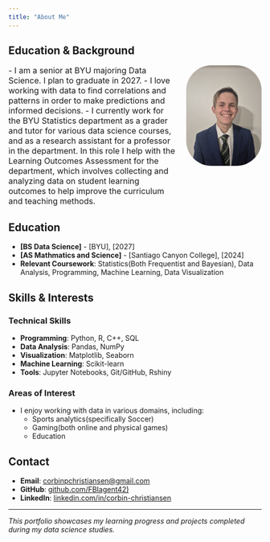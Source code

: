 ```yaml
---
title: "About Me"
---
```


## Education & Background
<div style="display: flex; justify-content: space-between; align-items: flex-start;">
  <h1 style="margin: 0; font-size: 16px; font-weight: normal;">
- I am a senior at BYU majoring Data Science. I plan to graduate in 2027.
- I love working with data to find correlations and patterns in order to make predictions and informed decisions.
- I currently work for the BYU Statistics department as a grader and tutor for various data science courses, and as a research assistant for a professor in the department. In this role I help with the Learning Outcomes Assessment for the department, which involves collecting and analyzing data on student learning outcomes to help improve the curriculum and teaching methods.
  </h1>
  <img src="head_shot.jpg"
        alt="Headshot of Corbin Christiansen"
        style="width: 150px; height: auto; border-radius: 50px; margin-left: 20px;">
</div>

## Education

- **[BS Data Science]** - [BYU], [2027]
- **[AS Mathmatics and Science]** - [Santiago Canyon College], [2024]
- **Relevant Coursework**: Statistics(Both Frequentist and Bayesian), Data Analysis, Programming, Machine Learning, Data Visualization

## Skills & Interests

### Technical Skills

- **Programming**: Python, R, C++, SQL
- **Data Analysis**: Pandas, NumPy
- **Visualization**: Matplotlib, Seaborn
- **Machine Learning**: Scikit-learn
- **Tools**: Jupyter Notebooks, Git/GitHub, Rshiny

### Areas of Interest
- I enjoy working with data in various domains, including:
  - Sports analytics(specifically Soccer)
  - Gaming(both online and physical games)
  - Education

## Contact

- **Email**: corbinpchristiansen@gmail.com
- **GitHub**: [github.com/FBIagent42)](https://github.com/FBIagent42)
- **LinkedIn**: [linkedin.com/in/corbin-christiansen](www.linkedin.com/in/corbin-christiansen)

---

*This portfolio showcases my learning progress and projects completed during my data science studies.*

